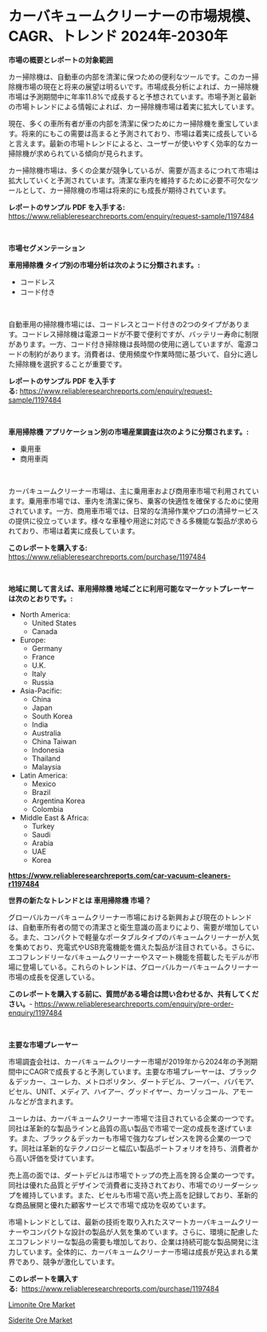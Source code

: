 <p><h1>カーバキュームクリーナーの市場規模、CAGR、トレンド 2024年-2030年</h1></p><p><strong>市場の概要とレポートの対象範囲</strong></p>
<p><p>カー掃除機は、自動車の内部を清潔に保つための便利なツールです。このカー掃除機市場の現在と将来の展望は明るいです。市場成長分析によれば、カー掃除機市場は予測期間中に年率11.8%で成長すると予想されています。市場予測と最新の市場トレンドによる情報によれば、カー掃除機市場は着実に拡大しています。</p><p>現在、多くの車所有者が車の内部を清潔に保つためにカー掃除機を重宝しています。将来的にもこの需要は高まると予測されており、市場は着実に成長していると言えます。最新の市場トレンドによると、ユーザーが使いやすく効率的なカー掃除機が求められている傾向が見られます。</p><p>カー掃除機市場は、多くの企業が競争しているが、需要が高まるにつれて市場は拡大していくと予測されています。清潔な車内を維持するために必要不可欠なツールとして、カー掃除機の市場は将来的にも成長が期待されています。</p></p>
<p><strong>レポートのサンプル PDF を入手する:</strong> <a href="https://www.reliableresearchreports.com/enquiry/request-sample/1197484">https://www.reliableresearchreports.com/enquiry/request-sample/1197484</a></p>
<p>&nbsp;</p>
<p><strong>市場セグメンテーション</strong></p>
<p><strong>車用掃除機 タイプ別の市場分析は次のように分類されます。:</strong></p>
<p><ul><li>コードレス</li><li>コード付き</li></ul></p>
<p>&nbsp;</p>
<p><p>自動車用の掃除機市場には、コードレスとコード付きの2つのタイプがあります。コードレス掃除機は電源コードが不要で便利ですが、バッテリー寿命に制限があります。一方、コード付き掃除機は長時間の使用に適していますが、電源コードの制約があります。消費者は、使用頻度や作業時間に基づいて、自分に適した掃除機を選択することが重要です。</p></p>
<p><strong>レポートのサンプル PDF を入手する:</strong>&nbsp;<a href="https://www.reliableresearchreports.com/enquiry/request-sample/1197484">https://www.reliableresearchreports.com/enquiry/request-sample/1197484</a></p>
<p>&nbsp;</p>
<p><strong> 車用掃除機 アプリケーション別の市場産業調査は次のように分類されます。:</strong></p>
<p><ul><li>乗用車</li><li>商用車両</li></ul></p>
<p>&nbsp;</p>
<p><p>カーバキュームクリーナー市場は、主に乗用車および商用車市場で利用されています。乗用車市場では、車内を清潔に保ち、乗客の快適性を確保するために使用されています。一方、商用車市場では、日常的な清掃作業やプロの清掃サービスの提供に役立っています。様々な車種や用途に対応できる多機能な製品が求められており、市場は着実に成長しています。</p></p>
<p><strong>このレポートを購入する:</strong>&nbsp; <a href="https://www.reliableresearchreports.com/purchase/1197484">https://www.reliableresearchreports.com/purchase/1197484</a></p>
<p>&nbsp;</p>
<p><strong>地域に関して言えば、車用掃除機 地域ごとに利用可能なマーケットプレーヤーは次のとおりです。:</strong></p>
<p><ul>
    <li>
        North America:
        <ul>
            <li>United States</li>
            <li>Canada</li>
        </ul>
    </li>
    <li>
        Europe:
        <ul>
            <li>Germany</li>
            <li>France</li>
            <li>U.K.</li>
            <li>Italy</li>
            <li>Russia</li>
        </ul>
    </li>
    <li>
        Asia-Pacific:
        <ul>
            <li>China</li>
            <li>Japan</li>
            <li>South Korea</li>
            <li>India</li>
            <li>Australia</li>
            <li>China Taiwan</li>
            <li>Indonesia</li>
            <li>Thailand</li>
            <li>Malaysia</li>
        </ul>
    </li>
    <li>
        Latin America:
        <ul>
            <li>Mexico</li>
            <li>Brazil</li>
            <li>Argentina Korea</li>
            <li>Colombia</li>
        </ul>
    </li>
    <li>
        Middle East & Africa:
        <ul>
            <li>Turkey</li>
            <li>Saudi</li>
            <li>Arabia</li>
            <li>UAE</li>
            <li>Korea</li>
        </ul>
    </li>
    </ul></p>
<p><strong><a href="https://www.reliableresearchreports.com/car-vacuum-cleaners-r1197484">https://www.reliableresearchreports.com/car-vacuum-cleaners-r1197484</a></strong>&nbsp;</p>
<p><strong>世界の新たなトレンドとは 車用掃除機 市場？</strong></p>
<p><p>グローバルカーバキュームクリーナー市場における新興および現在のトレンドは、自動車所有者の間での清潔さと衛生意識の高まりにより、需要が増加している。また、コンパクトで軽量なポータブルタイプのバキュームクリーナーが人気を集めており、充電式やUSB充電機能を備えた製品が注目されている。さらに、エコフレンドリーなバキュームクリーナーやスマート機能を搭載したモデルが市場に登場している。これらのトレンドは、グローバルカーバキュームクリーナー市場の成長を促進している。</p></p>
<p><strong>このレポートを購入する前に、質問がある場合は問い合わせるか、共有してください。</strong>- <a href="https://www.reliableresearchreports.com/enquiry/pre-order-enquiry/1197484">https://www.reliableresearchreports.com/enquiry/pre-order-enquiry/1197484</a></p>
<p>&nbsp;</p>
<p><strong>主要な市場プレーヤー</strong></p>
<p><p>市場調査会社は、カーバキュームクリーナー市場が2019年から2024年の予測期間中にCAGRで成長すると予測しています。主要な市場プレーヤーは、ブラック＆デッカー、ユーレカ、メトロポリタン、ダートデビル、フーバー、バパモア、ビセル、UNIT、メディア、ハイアー、グッドイヤー、カーゾッコール、アモールなどが含まれます。</p><p>ユーレカは、カーバキュームクリーナー市場で注目されている企業の一つです。同社は革新的な製品ラインと品質の高い製品で市場で一定の成長を遂げています。また、ブラック＆デッカーも市場で強力なプレゼンスを誇る企業の一つです。同社は革新的なテクノロジーと幅広い製品ポートフォリオを持ち、消費者から高い評価を受けています。</p><p>売上高の面では、ダートデビルは市場でトップの売上高を誇る企業の一つです。同社は優れた品質とデザインで消費者に支持されており、市場でのリーダーシップを維持しています。また、ビセルも市場で高い売上高を記録しており、革新的な商品展開と優れた顧客サービスで市場で成功を収めています。</p><p>市場トレンドとしては、最新の技術を取り入れたスマートカーバキュームクリーナーやコンパクトな設計の製品が人気を集めています。さらに、環境に配慮したエコフレンドリーな製品の需要も増加しており、企業は持続可能な製品開発に注力しています。全体的に、カーバキュームクリーナー市場は成長が見込まれる業界であり、競争が激化しています。</p></p>
<p><strong>このレポートを購入する:</strong>&nbsp;&nbsp;<a href="https://www.reliableresearchreports.com/purchase/1197484">https://www.reliableresearchreports.com/purchase/1197484</a></p>
<p><p><a href="https://issuu.com/reportprime-2/docs/limonite-ore-market-size-2030.pptx">Limonite Ore Market</a></p><p><a href="https://issuu.com/reportprime-2/docs/siderite-ore-market-size-2030.pptx">Siderite Ore Market</a></p></p>